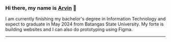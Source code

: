### Hi there, my name is <a href="">Arvin</a> 👋
<p>I am currently finishing my bachelor's degree in Information Technology and expect to graduate in May 2024 from Batangas State University. My forte is building websites and I can also do prototyping using Figma.</p><hr />
